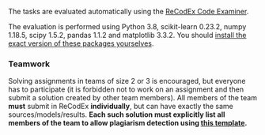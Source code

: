 The tasks are evaluated automatically using the
[ReCodEx Code Examiner](https://recodex.mff.cuni.cz/).

The evaluation is performed using Python 3.8, scikit-learn 0.23.2, numpy 1.18.5,
scipy 1.5.2, pandas 1.1.2 and matplotlib 3.3.2. You should
[install the exact version of these packages yourselves](#faq_install).

### Teamwork

Solving assignments in teams of size 2 or 3 is encouraged, but everyone has to
participate (it is forbidden not to work on an assignment and then submit
a solution created by other team members). All members of the team
**must** submit in ReCodEx **individually**, but can have exactly the same
sources/models/results. **Each such solution must explicitly list all
members of the team to allow plagiarism detection using
[this template](https://github.com/ufal/npfl129/tree/master/labs/team_description.py).**
